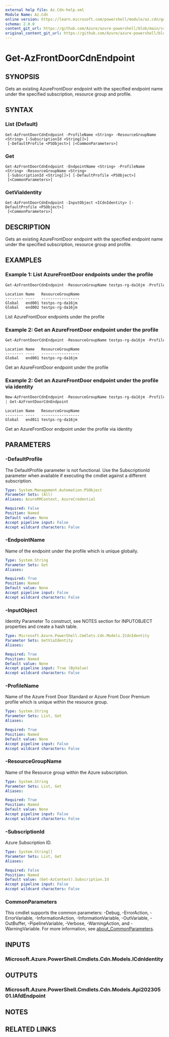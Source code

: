 ```yaml
---
external help file: Az.Cdn-help.xml
Module Name: Az.Cdn
online version: https://learn.microsoft.com/powershell/module/az.cdn/get-azfrontdoorcdnendpoint
schema: 2.0.0
content_git_url: https://github.com/Azure/azure-powershell/blob/main/src/Cdn/Cdn/help/Get-AzFrontDoorCdnEndpoint.md
original_content_git_url: https://github.com/Azure/azure-powershell/blob/main/src/Cdn/Cdn/help/Get-AzFrontDoorCdnEndpoint.md
---
```


# Get-AzFrontDoorCdnEndpoint

## SYNOPSIS
Gets an existing AzureFrontDoor endpoint with the specified endpoint name under the specified subscription, resource group and profile.

## SYNTAX

### List (Default)
```
Get-AzFrontDoorCdnEndpoint -ProfileName <String> -ResourceGroupName <String> [-SubscriptionId <String[]>]
 [-DefaultProfile <PSObject>] [<CommonParameters>]
```

### Get
```
Get-AzFrontDoorCdnEndpoint -EndpointName <String> -ProfileName <String> -ResourceGroupName <String>
 [-SubscriptionId <String[]>] [-DefaultProfile <PSObject>]
 [<CommonParameters>]
```

### GetViaIdentity
```
Get-AzFrontDoorCdnEndpoint -InputObject <ICdnIdentity> [-DefaultProfile <PSObject>]
 [<CommonParameters>]
```

## DESCRIPTION
Gets an existing AzureFrontDoor endpoint with the specified endpoint name under the specified subscription, resource group and profile.

## EXAMPLES

### Example 1: List AzureFrontDoor endpoints under the profile
```powershell
Get-AzFrontDoorCdnEndpoint -ResourceGroupName testps-rg-da16jm -ProfileName fdp-v542q6
```

```output
Location Name   ResourceGroupName
-------- ----   -----------------
Global   end001 testps-rg-da16jm
Global   end002 testps-rg-da16jm
```

List AzureFrontDoor endpoints under the profile

### Example 2: Get an AzureFrontDoor endpoint under the profile
```powershell
Get-AzFrontDoorCdnEndpoint -ResourceGroupName testps-rg-da16jm -ProfileName fdp-v542q6 -EndpointName end001
```

```output
Location Name   ResourceGroupName
-------- ----   -----------------
Global   end001 testps-rg-da16jm
```

Get an AzureFrontDoor endpoint under the profile

### Example 2: Get an AzureFrontDoor endpoint under the profile via identity
```powershell
New-AzFrontDoorCdnEndpoint -ResourceGroupName testps-rg-da16jm -ProfileName fdp-v542q6 -EndpointName end011 -Location Global -EnabledState Enabled 
| Get-AzFrontDoorCdnEndpoint
```

```output
Location Name   ResourceGroupName
-------- ----   -----------------
Global   end011 testps-rg-da16jm
```

Get an AzureFrontDoor endpoint under the profile via identity

## PARAMETERS

### -DefaultProfile
The DefaultProfile parameter is not functional.
Use the SubscriptionId parameter when available if executing the cmdlet against a different subscription.

```yaml
Type: System.Management.Automation.PSObject
Parameter Sets: (All)
Aliases: AzureRMContext, AzureCredential

Required: False
Position: Named
Default value: None
Accept pipeline input: False
Accept wildcard characters: False
```

### -EndpointName
Name of the endpoint under the profile which is unique globally.

```yaml
Type: System.String
Parameter Sets: Get
Aliases:

Required: True
Position: Named
Default value: None
Accept pipeline input: False
Accept wildcard characters: False
```

### -InputObject
Identity Parameter
To construct, see NOTES section for INPUTOBJECT properties and create a hash table.

```yaml
Type: Microsoft.Azure.PowerShell.Cmdlets.Cdn.Models.ICdnIdentity
Parameter Sets: GetViaIdentity
Aliases:

Required: True
Position: Named
Default value: None
Accept pipeline input: True (ByValue)
Accept wildcard characters: False
```

### -ProfileName
Name of the Azure Front Door Standard or Azure Front Door Premium profile which is unique within the resource group.

```yaml
Type: System.String
Parameter Sets: List, Get
Aliases:

Required: True
Position: Named
Default value: None
Accept pipeline input: False
Accept wildcard characters: False
```

### -ResourceGroupName
Name of the Resource group within the Azure subscription.

```yaml
Type: System.String
Parameter Sets: List, Get
Aliases:

Required: True
Position: Named
Default value: None
Accept pipeline input: False
Accept wildcard characters: False
```

### -SubscriptionId
Azure Subscription ID.

```yaml
Type: System.String[]
Parameter Sets: List, Get
Aliases:

Required: False
Position: Named
Default value: (Get-AzContext).Subscription.Id
Accept pipeline input: False
Accept wildcard characters: False
```

### CommonParameters
This cmdlet supports the common parameters: -Debug, -ErrorAction, -ErrorVariable, -InformationAction, -InformationVariable, -OutVariable, -OutBuffer, -PipelineVariable, -Verbose, -WarningAction, and -WarningVariable. For more information, see [about_CommonParameters](http://go.microsoft.com/fwlink/?LinkID=113216).

## INPUTS

### Microsoft.Azure.PowerShell.Cmdlets.Cdn.Models.ICdnIdentity

## OUTPUTS

### Microsoft.Azure.PowerShell.Cmdlets.Cdn.Models.Api20230501.IAfdEndpoint

## NOTES

## RELATED LINKS
